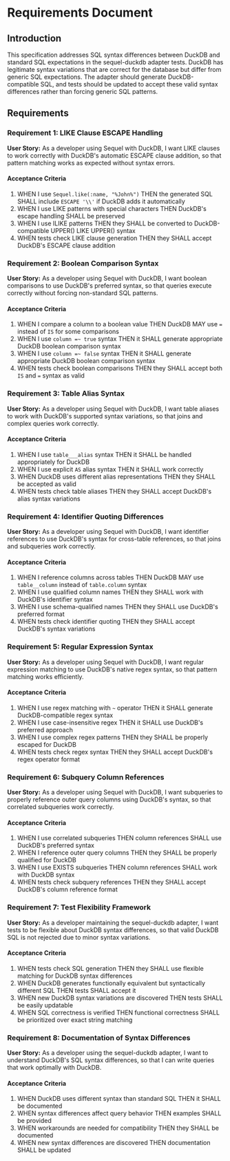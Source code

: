 # Requirements Document

## Introduction

This specification addresses SQL syntax differences between DuckDB and standard SQL expectations in the sequel-duckdb adapter tests. DuckDB has legitimate syntax variations that are correct for the database but differ from generic SQL expectations. The adapter should generate DuckDB-compatible SQL, and tests should be updated to accept these valid syntax differences rather than forcing generic SQL patterns.

## Requirements

### Requirement 1: LIKE Clause ESCAPE Handling

**User Story:** As a developer using Sequel with DuckDB, I want LIKE clauses to work correctly with DuckDB's automatic ESCAPE clause addition, so that pattern matching works as expected without syntax errors.

#### Acceptance Criteria

1. WHEN I use `Sequel.like(:name, "%John%")` THEN the generated SQL SHALL include `ESCAPE '\\'` if DuckDB adds it automatically
2. WHEN I use LIKE patterns with special characters THEN DuckDB's escape handling SHALL be preserved
3. WHEN I use ILIKE patterns THEN they SHALL be converted to DuckDB-compatible UPPER() LIKE UPPER() syntax
4. WHEN tests check LIKE clause generation THEN they SHALL accept DuckDB's ESCAPE clause addition

### Requirement 2: Boolean Comparison Syntax

**User Story:** As a developer using Sequel with DuckDB, I want boolean comparisons to use DuckDB's preferred syntax, so that queries execute correctly without forcing non-standard SQL patterns.

#### Acceptance Criteria

1. WHEN I compare a column to a boolean value THEN DuckDB MAY use `=` instead of `IS` for some comparisons
2. WHEN I use `column =~ true` syntax THEN it SHALL generate appropriate DuckDB boolean comparison syntax
3. WHEN I use `column =~ false` syntax THEN it SHALL generate appropriate DuckDB boolean comparison syntax
4. WHEN tests check boolean comparisons THEN they SHALL accept both `IS` and `=` syntax as valid

### Requirement 3: Table Alias Syntax

**User Story:** As a developer using Sequel with DuckDB, I want table aliases to work with DuckDB's supported syntax variations, so that joins and complex queries work correctly.

#### Acceptance Criteria

1. WHEN I use `table___alias` syntax THEN it SHALL be handled appropriately for DuckDB
2. WHEN I use explicit `AS` alias syntax THEN it SHALL work correctly
3. WHEN DuckDB uses different alias representations THEN they SHALL be accepted as valid
4. WHEN tests check table aliases THEN they SHALL accept DuckDB's alias syntax variations

### Requirement 4: Identifier Quoting Differences

**User Story:** As a developer using Sequel with DuckDB, I want identifier references to use DuckDB's syntax for cross-table references, so that joins and subqueries work correctly.

#### Acceptance Criteria

1. WHEN I reference columns across tables THEN DuckDB MAY use `table__column` instead of `table.column` syntax
2. WHEN I use qualified column names THEN they SHALL work with DuckDB's identifier syntax
3. WHEN I use schema-qualified names THEN they SHALL use DuckDB's preferred format
4. WHEN tests check identifier quoting THEN they SHALL accept DuckDB's syntax variations

### Requirement 5: Regular Expression Syntax

**User Story:** As a developer using Sequel with DuckDB, I want regular expression matching to use DuckDB's native regex syntax, so that pattern matching works efficiently.

#### Acceptance Criteria

1. WHEN I use regex matching with `~` operator THEN it SHALL generate DuckDB-compatible regex syntax
2. WHEN I use case-insensitive regex THEN it SHALL use DuckDB's preferred approach
3. WHEN I use complex regex patterns THEN they SHALL be properly escaped for DuckDB
4. WHEN tests check regex syntax THEN they SHALL accept DuckDB's regex operator format

### Requirement 6: Subquery Column References

**User Story:** As a developer using Sequel with DuckDB, I want subqueries to properly reference outer query columns using DuckDB's syntax, so that correlated subqueries work correctly.

#### Acceptance Criteria

1. WHEN I use correlated subqueries THEN column references SHALL use DuckDB's preferred syntax
2. WHEN I reference outer query columns THEN they SHALL be properly qualified for DuckDB
3. WHEN I use EXISTS subqueries THEN column references SHALL work with DuckDB syntax
4. WHEN tests check subquery references THEN they SHALL accept DuckDB's column reference format

### Requirement 7: Test Flexibility Framework

**User Story:** As a developer maintaining the sequel-duckdb adapter, I want tests to be flexible about DuckDB syntax differences, so that valid DuckDB SQL is not rejected due to minor syntax variations.

#### Acceptance Criteria

1. WHEN tests check SQL generation THEN they SHALL use flexible matching for DuckDB syntax differences
2. WHEN DuckDB generates functionally equivalent but syntactically different SQL THEN tests SHALL accept it
3. WHEN new DuckDB syntax variations are discovered THEN tests SHALL be easily updatable
4. WHEN SQL correctness is verified THEN functional correctness SHALL be prioritized over exact string matching

### Requirement 8: Documentation of Syntax Differences

**User Story:** As a developer using the sequel-duckdb adapter, I want to understand DuckDB's SQL syntax differences, so that I can write queries that work optimally with DuckDB.

#### Acceptance Criteria

1. WHEN DuckDB uses different syntax than standard SQL THEN it SHALL be documented
2. WHEN syntax differences affect query behavior THEN examples SHALL be provided
3. WHEN workarounds are needed for compatibility THEN they SHALL be documented
4. WHEN new syntax differences are discovered THEN documentation SHALL be updated